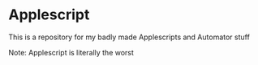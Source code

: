 # Applescript
This is a repository for my badly made Applescripts and Automator stuff

Note: Applescript is literally the worst
